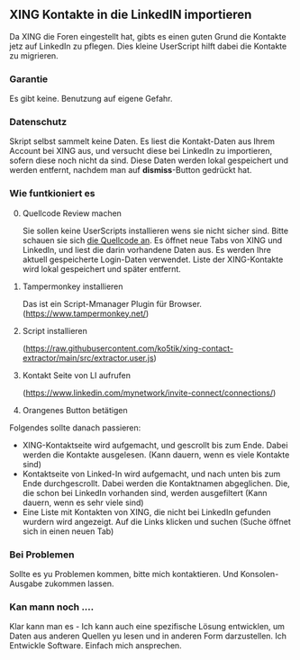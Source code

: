 ## XING Kontakte  in die LinkedIN importieren

Da XING die Foren eingestellt hat, gibts es einen guten Grund die Kontakte jetz auf LinkedIn zu pflegen.  Dies kleine 
UserScript hilft dabei die Kontakte zu migrieren. 

### Garantie

Es gibt keine. Benutzung auf eigene Gefahr. 

### Datenschutz

Skript selbst sammelt keine Daten. Es liest die Kontakt-Daten aus Ihrem Account bei XING aus, und versucht diese bei 
LinkedIn zu importieren, sofern diese noch nicht da sind. Diese Daten werden lokal gespeichert und werden entfernt, nachdem man auf **dismiss**-Button gedr&uuml;ckt hat. 

### Wie funtkioniert es

0.  Quellcode Review machen

     Sie sollen keine UserScripts installieren wens sie nicht sicher sind. Bitte schauen sie sich [die Quellcode an](https://github.com/ko5tik/xing-contact-extractor/blob/main/src/extractor.user.js).
     Es öffnet neue Tabs von XING und LinkedIn, und liest die darin vorhandene Daten aus. Es werden Ihre aktuell gespeicherte Login-Daten verwendet. Liste der XING-Kontakte wird lokal gespeichert und später entfernt.    
1.  Tampermonkey installieren

     Das ist ein Script-Mmanager Plugin für Browser.  (https://www.tampermonkey.net/)
2.   Script installieren 

     (https://raw.githubusercontent.com/ko5tik/xing-contact-extractor/main/src/extractor.user.js)
3. Kontakt Seite von LI aufrufen

     (https://www.linkedin.com/mynetwork/invite-connect/connections/)
4. Orangenes Button betätigen

Folgendes sollte danach passieren:

- XING-Kontaktseite wird aufgemacht, und gescrollt bis zum Ende. Dabei werden die Kontakte ausgelesen. (Kann dauern, wenn es viele Kontakte sind)
- Kontaktseite von Linked-In wird aufgemacht, und nach unten bis zum Ende durchgescrollt. Dabei werden die Kontaktnamen abgeglichen. Die, die schon bei LinkedIn vorhanden sind, werden ausgefiltert (Kann dauern,  wenn es sehr viele sind) 
- Eine Liste mit Kontakten von XING, die nicht bei LinkedIn gefunden wurdern wird angezeigt. Auf die Links klicken und suchen (Suche öffnet sich in einen neuen Tab)


### Bei Problemen

Sollte es yu Problemen kommen, bitte mich kontaktieren. Und Konsolen-Ausgabe zukommen lassen.


###  Kan mann noch ....

Klar kann man es - Ich kann auch eine spezifische L&ouml;sung entwicklen, um Daten aus anderen Quellen yu lesen und in anderen Form darzustellen. Ich Entwickle Software. Einfach mich ansprechen.       

